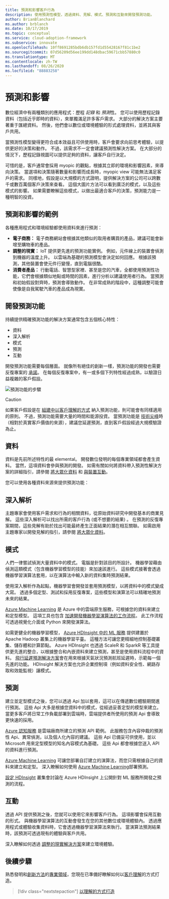 ```yaml
---
title: 預測和影響客戶行為
description: 使用預測性模型，透過資料、見解、模式、預測和互動來開發預測功能。
author: BrianBlanchard
ms.author: brblanch
ms.date: 10/17/2019
ms.topic: conceptual
ms.service: cloud-adoption-framework
ms.subservice: innovate
ms.openlocfilehash: 10ff8691285bdb6db157fd1d55428167f81c1be2
ms.sourcegitcommit: 07d56209d56ee199dd148dbac59671cbb57880c0
ms.translationtype: MT
ms.contentlocale: zh-TW
ms.lasthandoff: 08/26/2020
ms.locfileid: "88883258"
---
```

# <a name="predict-and-influence"></a>預測和影響

數位經濟中有兩種類別的應用程式：歷程 *記錄* 和 *預測*性。 您可以使用歷程記錄資料（包括近乎即時的資料），來單獨滿足許多客戶需求。 大部分的解決方案主要著重于匯總資料。 然後，他們會以數位或環境體驗的形式處理資料，並將其與客戶共用。

當預測性模型變得更符合成本效益且可供使用時，客戶會要求向前思考體驗，以提供更好的決策和動作。 不過，該需求不一定會建議預測性解決方案。 在大部分的情況下，歷程記錄視圖可以提供足夠的資料，讓客戶自行決定。

可惜的是，客戶通常會採用 myopic 的觀點，根據其立即的環境和影響因素，來導向決策。 當選項和決策隨著數量和影響而成長時，myopic view 可能無法滿足客戶的需求。 同樣地，假設是以大規模的方式證明，提供解決方案的公司可以跨數千或數百萬個客戶決策來查看。 這個大圖片方法可以看到廣泛的模式，以及這些模式的影響。 如果需要瞭解這些模式，以做出最適合客戶的決策，預測能力是一種明智的投資。

## <a name="examples-of-predictions-and-influence"></a>預測和影響的範例

各種應用程式和環境經驗都使用資料來進行預測：

- **電子商務：** 電子商務網站會根據其他類似的取用者購買的產品，建議可能會新增至購物車的產品。
- **調整的現實：** IoT 提供更先進的預測功能實例。 例如，元件線上的裝置會偵測到機器的溫度上升。 以雲端為基礎的預測模型會決定如何回應。 根據該預測，其他裝置會使元件行變慢，直到電腦很酷。
- **消費者產品：** 行動電話、智慧型家裡、甚至是您的汽車，全都使用預測性功能，它們會根據類似地點或時間的因素，進行分析以建議使用者行為。 當預測和初始假設對齊時，預測會導致動作。 在非常成熟的階段中，這種調整可能會使像是自我駕駛汽車的產品成為現實。

## <a name="develop-predictive-capabilities"></a>開發預測功能

持續提供精確預測功能的解決方案通常包含五個核心特性：

- 資料
- 深入解析
- 模式
- 預測
- 互動

開發預測功能需要每個層面。 就像所有絕佳的創新一樣，預測功能的開發也需要反復專案的 [承諾](./index.md#commitment-to-iteration)。 在每個反復專案中，有一或多個下列特性經過成熟，以驗證日益複雜的客戶假設。

![預測功能的步驟](../../_images/innovate/predict-and-influence.png)

> [!CAUTION]
> 如果客戶假設是在 [組建中以客戶理解的方式](./build.md) 納入預測功能，則可能會有同樣適用的原則。 不過，預測功能需要大量的時間和能源投資。 當預測功能是 [技術尖峰](./build.md#reduce-complexity-and-delay-technical-spikes)時（相對於真實客戶價值的來源），建議您延遲預測，直到客戶假設經過大規模驗證為止。

## <a name="data"></a>資料

資料是先前所述特性的最 elemental。 開發數位發明的每個專業領域都會產生資料。 當然，這項資料會參與預測的開發。 如需有關如何將資料帶入預測性解決方案的詳細指引，請參閱 [將大眾化資料](./data.md) 和 [與裝置互動](./devices.md)。

您可以使用各種資料來源來提供預測功能：

## <a name="insights"></a>深入解析

主題專家會使用客戶需求和行為的相關資料，從原始資料研究中開發基本的商業見解。 這些深入解析可以找出所需的客戶行為 (或不想要的結果) 。 在預測的反復專案期間，這些見解有助於找出可能最終產生正面結果的潛在相互關聯。 如需啟用主題專家以開發見解的指引，請參閱 [將大眾化資料](./data.md)。

## <a name="patterns"></a>模式

人們一律嘗試偵測大量資料中的模式。 電腦是針對該目的所設計。 機器學習藉由偵測這類模式（包含機器學習模型的技能）來加速該進行。 這些模式接著會透過機器學習演算法套用，以在演算法中輸入新的資料集時預測結果。

使用深入解析作為起點，機器學習會開發並套用預測模型，以將資料中的模式變成大寫。 透過多個定型、測試和採用反復專案，這些模型和演算法可以精確地預測未來的結果。

[Azure Machine Learning](/azure/machine-learning/service/overview-what-is-azure-ml) 是 Azure 中的雲端原生服務，可根據您的資料來建立和定型模型。 這項工具也包含 [加速開發機器學習演算法的工作流程](/azure/machine-learning/service/concept-azure-machine-learning-architecture)。 此工作流程可透過視覺化介面或 Python 來開發演算法。

如需更健全的機器學習模型， [Azure HDInsight 中的 ML 服務](/azure/hdinsight/r-server/r-server-overview) 提供建置於 Apache Hadoop 叢集上的機器學習平臺。 這種方法可讓您更精細地控制基礎叢集、儲存體和計算節點。 Azure HDInsight 也透過 ScaleR 和 SparkR 等工具提供更先進的整合，以根據整合和內嵌資料來建立預測，甚至是使用資料流程中的資料。 [飛行延遲預測解決方案](/azure/hdinsight/hdinsight-hadoop-r-scaler-sparkr)會在用來根據天氣狀況預測航班延遲時，示範每一個先進的功能。 HDInsight 解決方案也允許企業控制項（例如資料安全性、網路存取和效能監視）讓模式。

## <a name="predictions"></a>預測

建立並定型模式之後，您可以透過 Api 加以套用，這可以在傳遞數位體驗期間進行預測。 這些 Api 大多是根據您資料中的模式，從經過妥善定型的模型來建立。 當更多客戶將日常工作負載部署到雲端時，雲端提供者所使用的預測 Api 會導致更快速的採用。

[Azure 認知服務](/azure/cognitive-services) 是雲端廠商所建立的預測 API 範例。 此服務包含內容仲裁的預測性 Api、異常偵測，以及個人化內容的建議。 這些 Api 已備妥可供使用，並以 Microsoft 用來定型模型的知名內容模式為基礎。 這些 Api 都會根據您送入 API 的資料進行預測。

[Azure Machine Learning](/azure/machine-learning) 可讓您部署自訂建立的演算法，而您只需根據自己的資料來建立和定型。 深入瞭解如何使用 [Azure Machine Learning](/azure/machine-learning/service/how-to-deploy-and-where)部署預測。

[設定 HDInsight](/azure/hdinsight/hdinsight-hadoop-provision-linux-clusters) 叢集會討論在 Azure HDInsight 上公開針對 ML 服務所開發之預測的流程。

## <a name="interactions"></a>互動

透過 API 提供預測之後，您就可以使用它來影響客戶行為。 這項影響會採用互動的形式。 與機器學習演算法的互動會發生在您的其他數位或環境體驗內。 透過應用程式或體驗收集資料時，它會透過機器學習演算法來執行。 當演算法預測結果時，該預測可透過現有的體驗與客戶共用。

深入瞭解如何透過 [調整的現實解決方案](./devices.md#adjusted-reality)來建立環境體驗。

## <a name="next-steps"></a>後續步驟

熟悉發明和[創新方法](./index.md)的[專業領域](./invention.md)，您現在已準備好瞭解如何以[客戶理解](./build.md)的方式打造。

> [!div class="nextstepaction"]
> [以理解的方式打造](./build.md)
